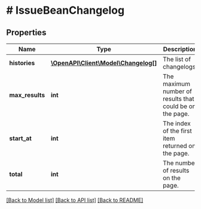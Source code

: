 # # IssueBeanChangelog

## Properties

Name | Type | Description | Notes
------------ | ------------- | ------------- | -------------
**histories** | [**\OpenAPI\Client\Model\Changelog[]**](Changelog.md) | The list of changelogs. | [optional] [readonly]
**max_results** | **int** | The maximum number of results that could be on the page. | [optional] [readonly]
**start_at** | **int** | The index of the first item returned on the page. | [optional] [readonly]
**total** | **int** | The number of results on the page. | [optional] [readonly]

[[Back to Model list]](../../README.md#models) [[Back to API list]](../../README.md#endpoints) [[Back to README]](../../README.md)

